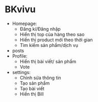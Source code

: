 # BKvivu
- Homepage:
    - Đăng kí/Đăng nhập
    - Hiển thị top của hàng theo sao
    - Hiển thị product mới theo thời gian
    - Tìm kiếm sản phẩm/dịch vụ
- posts
- Profile:
    - Hiển thị bài viết/ sản phẩm
    - Vote
- settings:
     - Chỉnh sửa thông tin
     - Tạo sản phẩm
     - Tạo bài viết
     - Hiển thị Bill
